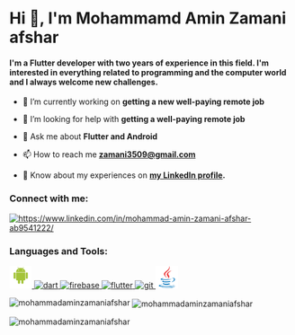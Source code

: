 <h1 align="left">Hi 👋, I'm Mohammamd Amin Zamani afshar</h1>
<h4 align="left" >I'm a Flutter developer with two years of experience in this field. I'm interested in everything related to 
programming and the computer world and I always welcome new challenges.</h4>




<!-- <p align="left"> <img src="https://komarev.com/ghpvc/?username=mohammadaminzamaniafshar&label=Profile%20views&color=0e75b6&style=flat" alt="mohammadaminzamaniafshar" /> </p> -->



- 🔭 I’m currently working on **getting a new well-paying remote job**

- 🤝 I’m looking for help with **getting a well-paying remote job**

- 💬 Ask me about **Flutter and Android**

- 📫 How to reach me **zamani3509@gmail.com**

- 📄 Know about my experiences on <strong><a href="https://www.linkedin.com/in/mohammad-amin-zamani-afshar-ab9541222/">my LinkedIn profile</a>.</strong></p>

<h3 align="left">Connect with me:</h3>
<p align="left">
<a href="https://www.linkedin.com/in/mohammad-amin-zamani-afshar-ab9541222/" target="blank"><img align="center" src="https://raw.githubusercontent.com/rahuldkjain/github-profile-readme-generator/master/src/images/icons/Social/linked-in-alt.svg" alt="https://www.linkedin.com/in/mohammad-amin-zamani-afshar-ab9541222/" height="30" width="40" /></a>
</p>

<h3 align="left">Languages and Tools:</h3>
<p align="left"> <a href="https://developer.android.com" target="_blank" rel="noreferrer"> <img src="https://raw.githubusercontent.com/devicons/devicon/master/icons/android/android-original-wordmark.svg" alt="android" width="40" height="40"/> </a> <a href="https://dart.dev" target="_blank" rel="noreferrer"> <img src="https://www.vectorlogo.zone/logos/dartlang/dartlang-icon.svg" alt="dart" width="40" height="40"/> </a> <a href="https://firebase.google.com/" target="_blank" rel="noreferrer"> <img src="https://www.vectorlogo.zone/logos/firebase/firebase-icon.svg" alt="firebase" width="40" height="40"/> </a> <a href="https://flutter.dev" target="_blank" rel="noreferrer"> <img src="https://www.vectorlogo.zone/logos/flutterio/flutterio-icon.svg" alt="flutter" width="40" height="40"/> </a> <a href="https://git-scm.com/" target="_blank" rel="noreferrer"> <img src="https://www.vectorlogo.zone/logos/git-scm/git-scm-icon.svg" alt="git" width="40" height="40"/> </a> <a href="https://www.java.com" target="_blank" rel="noreferrer"> <img src="https://raw.githubusercontent.com/devicons/devicon/master/icons/java/java-original.svg" alt="java" width="40" height="40"/> </a> </p>

<p><img align="left" src="https://github-readme-stats.vercel.app/api/top-langs?username=mohammadaminzamaniafshar&show_icons=true&locale=en&layout=compact" alt="mohammadaminzamaniafshar" /></p>

<p>&nbsp;<img align="center" src="https://github-readme-stats.vercel.app/api?username=mohammadaminzamaniafshar&show_icons=true&locale=en" alt="mohammadaminzamaniafshar" /></p>

<p><img align="center" src="https://github-readme-streak-stats.herokuapp.com/?user=mohammadaminzamaniafshar&" alt="mohammadaminzamaniafshar" /></p>
